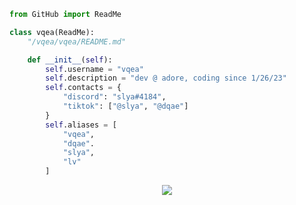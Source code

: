 ```py
from GitHub import ReadMe

class vqea(ReadMe):
    "/vqea/vqea/README.md"

    def __init__(self):
        self.username = "vqea"
        self.description = "dev @ adore, coding since 1/26/23"
        self.contacts = {
            "discord": "slya#4184",
            "tiktok": ["@slya", "@dqae"]
        }
        self.aliases = [
            "vqea",
            "dqae".
            "slya",
            "lv"
        ]
```
<p align="center">
  <img src="https://komarev.com/ghpvc/?username=vqea&style=flat-square&color=faa6ff" />
</p>
